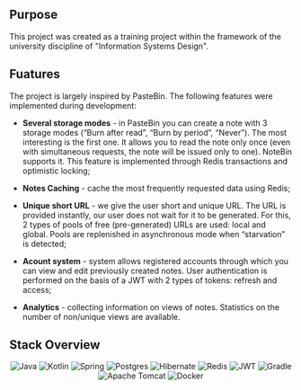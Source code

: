 ## Purpose

This project was created as a training project within the framework of the university discipline of "Information Systems Design".

## Fuatures

The project is largely inspired by PasteBin. The following features were implemented during development:

* __Several storage modes__ - in PasteBin you can create a note with 3 storage modes (“Burn after read”, “Burn by period”, “Never”).
  The most interesting is the first one. It allows you to read the note only once (even with simultaneous requests, the note will be issued only to one).
  NoteBin supports it. This feature is implemented through Redis transactions and optimistic locking;
  
* __Notes Caching__ - сache the most frequently requested data using Redis;

* __Unique short URL__ - we give the user short and unique URL. The URL is provided instantly, our user does not wait for it to be generated.
For this, 2 types of pools of free (pre-generated) URLs are used: local and global. Pools are replenished in asynchronous mode when “starvation” is detected;

* __Acount system__ - system allows registered accounts through which you can view and edit previously created notes.
  User authentication is performed on the basis of a JWT with 2 types of tokens: refresh and access;

* __Analytics__ - collecting information on views of notes. Statistics on the number of non/unique views are available.

## Stack Overview

<p align="center">
  <img src="https://img.shields.io/badge/java-%23ED8B00.svg?style=for-the-badge&logo=openjdk&logoColor=black" alt="Java">
  <img src="https://img.shields.io/badge/kotlin-%237F52FF.svg?style=for-the-badge&logo=kotlin&logoColor=white" alt="Kotlin">
  <img src="https://img.shields.io/badge/spring-%236DB33F.svg?style=for-the-badge&logo=spring&logoColor=white" alt="Spring">
  <img src="https://img.shields.io/badge/postgres-%23316192.svg?style=for-the-badge&logo=postgresql&logoColor=white" alt="Postgres">
  <img src="https://img.shields.io/badge/Hibernate-59666C?style=for-the-badge&logo=Hibernate&logoColor=white" alt="Hibernate">
  <img src="https://img.shields.io/badge/redis-%23DD0031.svg?style=for-the-badge&logo=redis&logoColor=white" alt="Redis">
  <img src="https://img.shields.io/badge/JWT-black?style=for-the-badge&logo=JSON%20web%20tokens" alt="JWT">
  <img src="https://img.shields.io/badge/Gradle-02303A.svg?style=for-the-badge&logo=Gradle&logoColor=white" alt="Gradle">
  <img src="https://img.shields.io/badge/apache%20tomcat-%23F8DC75.svg?style=for-the-badge&logo=apache-tomcat&logoColor=black" alt="Apache Tomcat">
  <img src="https://img.shields.io/badge/docker-%230db7ed.svg?style=for-the-badge&logo=docker&logoColor=white" alt="Docker">
</p>

